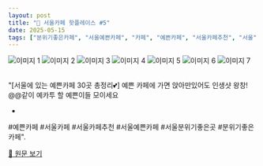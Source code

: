 ```yaml
---
layout: post
title: "📍 서울카페 핫플레이스 #5"
date: 2025-05-15
tags: ["분위기좋은카페", "서울예쁜카페", "카페", "예쁜카페", "서울카페추천", "서울", "인스타", "서울분위기좋은곳", "서울카페"]
---
```


<img src="https://res.cloudinary.com/dvy5if0rj/image/upload/v1747238486/30-5-0.jpg.jpg" alt="이미지 1" style="max-width: 100%; height: auto; margin-bottom: 1rem;" />
<img src="https://res.cloudinary.com/dvy5if0rj/image/upload/v1747238488/30-5-1.jpg.jpg" alt="이미지 2" style="max-width: 100%; height: auto; margin-bottom: 1rem;" />
<img src="https://res.cloudinary.com/dvy5if0rj/image/upload/v1747238495/30-5-2.jpg.jpg" alt="이미지 3" style="max-width: 100%; height: auto; margin-bottom: 1rem;" />
<img src="https://res.cloudinary.com/dvy5if0rj/image/upload/v1747238498/30-5-3.jpg.jpg" alt="이미지 4" style="max-width: 100%; height: auto; margin-bottom: 1rem;" />
<img src="https://res.cloudinary.com/dvy5if0rj/image/upload/v1747238501/30-5-4.jpg.jpg" alt="이미지 5" style="max-width: 100%; height: auto; margin-bottom: 1rem;" />
<img src="https://res.cloudinary.com/dvy5if0rj/image/upload/v1747238504/30-5-5.jpg.jpg" alt="이미지 6" style="max-width: 100%; height: auto; margin-bottom: 1rem;" />
<img src="https://res.cloudinary.com/dvy5if0rj/image/upload/v1747238506/30-5-6.jpg.jpg" alt="이미지 7" style="max-width: 100%; height: auto; margin-bottom: 1rem;" />

"[서울에 있는 예쁜카페 30곳 총정리💕]
예쁜 카페에 가면 앉아만있어도 인생샷 왕창!
@@같이 예카투 할 예쁜이들 모이세요

-

#예쁜카페 #서울카페 #서울카페추천 #서울예쁜카페 #서울분위기좋은곳 #분위기좋은카페".

[🔗 원문 보기](https://www.instagram.com/p/C-2zeSVvhOB/)
